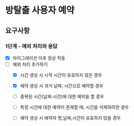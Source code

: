 # 방탈출 사용자 예약

## 요구사항

### 1단계 - 예외 처리와 응답

- [x] 마이그레이션 이후 정상 작동
- [ ] 예외 처리 추가하기
    - [x] 시간 생성 시 시작 시간이 유효하지 않은 경우
    - [x] 예약 생성 시 과거 날짜, 시간으로 예약할 경우
    - [ ] 중복된 시간(날짜:시간)에 대한 예악을 할 경우
    - [ ] 특정 시간에 대한 예약이 존재할 때, 시간을 삭제하려한 경우
    - [ ] 예약 생성 시 예약자 명,날짜,시간이 유효하지 않을 경우

